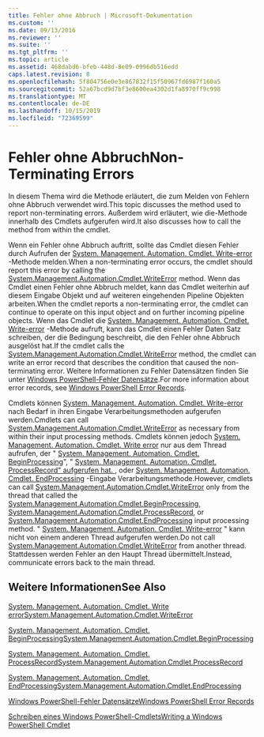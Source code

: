 ```yaml
---
title: Fehler ohne Abbruch | Microsoft-Dokumentation
ms.custom: ''
ms.date: 09/13/2016
ms.reviewer: ''
ms.suite: ''
ms.tgt_pltfrm: ''
ms.topic: article
ms.assetid: 468dabd6-bfeb-448d-8e09-0996db516edd
caps.latest.revision: 8
ms.openlocfilehash: 5f804756e0e3e867832f15f50967fd6987f160a5
ms.sourcegitcommit: 52a67bcd9d7bf3e8600ea4302d1fa8970ff9c998
ms.translationtype: MT
ms.contentlocale: de-DE
ms.lasthandoff: 10/15/2019
ms.locfileid: "72369599"
---
```

# <a name="non-terminating-errors"></a><span data-ttu-id="2711d-102">Fehler ohne Abbruch</span><span class="sxs-lookup"><span data-stu-id="2711d-102">Non-Terminating Errors</span></span>

<span data-ttu-id="2711d-103">In diesem Thema wird die Methode erläutert, die zum Melden von Fehlern ohne Abbruch verwendet wird.</span><span class="sxs-lookup"><span data-stu-id="2711d-103">This topic discusses the method used to report non-terminating errors.</span></span> <span data-ttu-id="2711d-104">Außerdem wird erläutert, wie die-Methode innerhalb des Cmdlets aufgerufen wird.</span><span class="sxs-lookup"><span data-stu-id="2711d-104">It also discusses how to call the method from within the cmdlet.</span></span>

<span data-ttu-id="2711d-105">Wenn ein Fehler ohne Abbruch auftritt, sollte das Cmdlet diesen Fehler durch Aufrufen der [System. Management. Automation. Cmdlet. Write-error](/dotnet/api/System.Management.Automation.Cmdlet.WriteError) -Methode melden.</span><span class="sxs-lookup"><span data-stu-id="2711d-105">When a non-terminating error occurs, the cmdlet should report this error by calling the [System.Management.Automation.Cmdlet.WriteError](/dotnet/api/System.Management.Automation.Cmdlet.WriteError) method.</span></span> <span data-ttu-id="2711d-106">Wenn das Cmdlet einen Fehler ohne Abbruch meldet, kann das Cmdlet weiterhin auf diesem Eingabe Objekt und auf weiteren eingehenden Pipeline Objekten arbeiten.</span><span class="sxs-lookup"><span data-stu-id="2711d-106">When the cmdlet reports a non-terminating error, the cmdlet can continue to operate on this input object and on further incoming pipeline objects.</span></span> <span data-ttu-id="2711d-107">Wenn das Cmdlet die [System. Management. Automation. Cmdlet. Write-error](/dotnet/api/System.Management.Automation.Cmdlet.WriteError) -Methode aufruft, kann das Cmdlet einen Fehler Daten Satz schreiben, der die Bedingung beschreibt, die den Fehler ohne Abbruch ausgelöst hat.</span><span class="sxs-lookup"><span data-stu-id="2711d-107">If the cmdlet calls the [System.Management.Automation.Cmdlet.WriteError](/dotnet/api/System.Management.Automation.Cmdlet.WriteError) method, the cmdlet can write an error record that describes the condition that caused the non-terminating error.</span></span> <span data-ttu-id="2711d-108">Weitere Informationen zu Fehler Datensätzen finden Sie unter [Windows PowerShell-Fehler Datensätze](./windows-powershell-error-records.md).</span><span class="sxs-lookup"><span data-stu-id="2711d-108">For more information about error records, see [Windows PowerShell Error Records](./windows-powershell-error-records.md).</span></span>

<span data-ttu-id="2711d-109">Cmdlets können [System. Management. Automation. Cmdlet. Write-error](/dotnet/api/System.Management.Automation.Cmdlet.WriteError) nach Bedarf in ihren Eingabe Verarbeitungsmethoden aufgerufen werden.</span><span class="sxs-lookup"><span data-stu-id="2711d-109">Cmdlets can call [System.Management.Automation.Cmdlet.WriteError](/dotnet/api/System.Management.Automation.Cmdlet.WriteError) as necessary from within their input processing methods.</span></span> <span data-ttu-id="2711d-110">Cmdlets können jedoch [System. Management. Automation. Cmdlet. Write error](/dotnet/api/System.Management.Automation.Cmdlet.WriteError) nur aus dem Thread aufrufen, der " [System. Management. Automation. Cmdlet. BeginProcessing](/dotnet/api/System.Management.Automation.Cmdlet.BeginProcessing)", " [System. Management. Automation. Cmdlet. ProcessRecord" aufgerufen hat. ](/dotnet/api/System.Management.Automation.Cmdlet.ProcessRecord), oder [System. Management. Automation. Cmdlet. EndProcessing](/dotnet/api/System.Management.Automation.Cmdlet.EndProcessing) -Eingabe Verarbeitungsmethode.</span><span class="sxs-lookup"><span data-stu-id="2711d-110">However, cmdlets can call [System.Management.Automation.Cmdlet.WriteError](/dotnet/api/System.Management.Automation.Cmdlet.WriteError) only from the thread that called the [System.Management.Automation.Cmdlet.BeginProcessing](/dotnet/api/System.Management.Automation.Cmdlet.BeginProcessing), [System.Management.Automation.Cmdlet.ProcessRecord](/dotnet/api/System.Management.Automation.Cmdlet.ProcessRecord), or [System.Management.Automation.Cmdlet.EndProcessing](/dotnet/api/System.Management.Automation.Cmdlet.EndProcessing) input processing method.</span></span> <span data-ttu-id="2711d-111">" [System. Management. Automation. Cmdlet. Write-error](/dotnet/api/System.Management.Automation.Cmdlet.WriteError) " kann nicht von einem anderen Thread aufgerufen werden.</span><span class="sxs-lookup"><span data-stu-id="2711d-111">Do not call [System.Management.Automation.Cmdlet.WriteError](/dotnet/api/System.Management.Automation.Cmdlet.WriteError) from another thread.</span></span> <span data-ttu-id="2711d-112">Stattdessen werden Fehler an den Haupt Thread übermittelt.</span><span class="sxs-lookup"><span data-stu-id="2711d-112">Instead, communicate errors back to the main thread.</span></span>

## <a name="see-also"></a><span data-ttu-id="2711d-113">Weitere Informationen</span><span class="sxs-lookup"><span data-stu-id="2711d-113">See Also</span></span>

[<span data-ttu-id="2711d-114">System. Management. Automation. Cmdlet. Write error</span><span class="sxs-lookup"><span data-stu-id="2711d-114">System.Management.Automation.Cmdlet.WriteError</span></span>](/dotnet/api/System.Management.Automation.Cmdlet.WriteError)

[<span data-ttu-id="2711d-115">System. Management. Automation. Cmdlet. BeginProcessing</span><span class="sxs-lookup"><span data-stu-id="2711d-115">System.Management.Automation.Cmdlet.BeginProcessing</span></span>](/dotnet/api/System.Management.Automation.Cmdlet.BeginProcessing)

[<span data-ttu-id="2711d-116">System. Management. Automation. Cmdlet. ProcessRecord</span><span class="sxs-lookup"><span data-stu-id="2711d-116">System.Management.Automation.Cmdlet.ProcessRecord</span></span>](/dotnet/api/System.Management.Automation.Cmdlet.ProcessRecord)

[<span data-ttu-id="2711d-117">System. Management. Automation. Cmdlet. EndProcessing</span><span class="sxs-lookup"><span data-stu-id="2711d-117">System.Management.Automation.Cmdlet.EndProcessing</span></span>](/dotnet/api/System.Management.Automation.Cmdlet.EndProcessing)

[<span data-ttu-id="2711d-118">Windows PowerShell-Fehler Datensätze</span><span class="sxs-lookup"><span data-stu-id="2711d-118">Windows PowerShell Error Records</span></span>](./windows-powershell-error-records.md)

[<span data-ttu-id="2711d-119">Schreiben eines Windows PowerShell-Cmdlets</span><span class="sxs-lookup"><span data-stu-id="2711d-119">Writing a Windows PowerShell Cmdlet</span></span>](./writing-a-windows-powershell-cmdlet.md)
